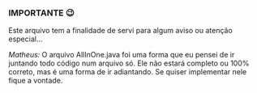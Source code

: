 ﻿### IMPORTANTE 😉

Este arquivo tem a finalidade de servi para algum aviso ou atenção especial...

*Matheus:*
O arquivo AllInOne.java foi uma forma que eu pensei de ir juntando todo código num arquivo só. Ele não estará completo ou 100% correto, mas é uma forma de ir adiantando. Se quiser implementar nele fique a vontade.
